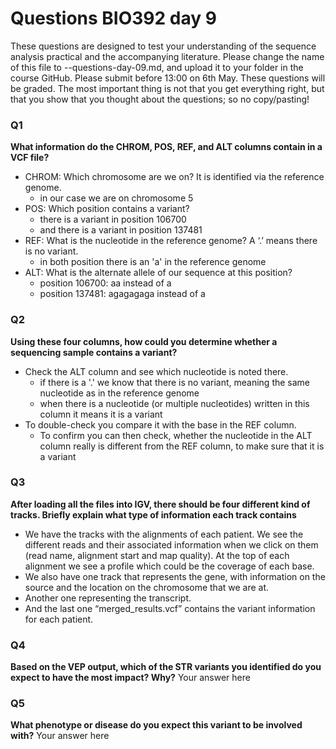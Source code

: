 # Questions BIO392 day 9
These questions are designed to test your understanding of the sequence analysis practical and the accompanying literature. Please change the name of this file to <First letter>-<Last name>-questions-day-09.md, and upload it to your folder in the course GitHub. Please submit before 13:00 on 6th May.
These questions will be graded. The most important thing is not that you get everything right, but that you show that you thought about the questions; so no copy/pasting!

### Q1
**What information do the CHROM, POS, REF, and ALT columns contain in a VCF file?**
* CHROM: Which chromosome are we on? It is identified via the reference genome.
  - in our case we are on chromosome 5
* POS: Which position contains a variant?
  - there is a variant in position 106700
  - and there is a variant in position 137481
* REF: What is the nucleotide in the reference genome? A ‘.’ means there is no variant.
  - in both position there is an 'a' in the reference genome
* ALT: What is the alternate allele of our sequence at this position? 
  - position 106700: aa instead of a
  - position 137481: agagagaga instead of a


### Q2
**Using these four columns, how could you determine whether a sequencing sample contains a variant?**
* Check the ALT column and see which nucleotide is noted there.
  - if there is a '.' we know that there is no variant, meaning the same nucleotide as in the reference genome
  - when there is a nucleotide (or multiple nucleotides) written in this column it means it is a variant
* To double-check you compare it with the base in the REF column.
  - To confirm you can then check, whether the nucleotide in the ALT column really is different from the REF column, to make     sure that it is a variant

### Q3
**After loading all the files into IGV, there should be four different kind of tracks. Briefly explain what type of information each track contains**
* We have the tracks with the alignments of each patient. We see the different reads and their associated information when we click on them (read name, alignment start and map quality). At the top of each alignment we see a profile which could be the coverage of each base.
* We also have one track that represents the gene, with information on the source and the location on the chromosome that we are at. 
* Another one representing the transcript.
* And the last one “merged_results.vcf” contains the variant information for each patient.  

### Q4
**Based on the VEP output, which of the STR variants you identified do you expect to have the most impact? Why?**
Your answer here

### Q5
**What phenotype or disease do you expect this variant to be involved with?**
Your answer here
